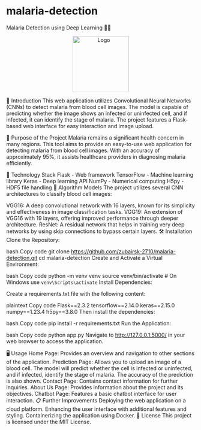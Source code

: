 # malaria-detection
Malaria Detection using Deep Learning 🦟🦠
<p align="center"> <a href="https://github.com/zubairsk-2710/malaria-detection"> <img src="https://pngimage.net/wp-content/uploads/2018/06/malaria-in-png-1.png" alt="Logo" width="150" height="150"> </a> </p>
📌 Introduction
This web application utilizes Convolutional Neural Networks (CNNs) to detect malaria from blood cell images. The model is capable of predicting whether the image shows an infected or uninfected cell, and if infected, it can identify the stage of malaria. The project features a Flask-based web interface for easy interaction and image upload.

🎯 Purpose of the Project
Malaria remains a significant health concern in many regions. This tool aims to provide an easy-to-use web application for detecting malaria from blood cell images. With an accuracy of approximately 95%, it assists healthcare providers in diagnosing malaria efficiently.

🏁 Technology Stack
Flask - Web framework
TensorFlow - Machine learning library
Keras - Deep learning API
NumPy - Numerical computing
H5py - HDF5 file handling
🔬 Algorithm Models
The project utilizes several CNN architectures to classify blood cell images:

VGG16: A deep convolutional network with 16 layers, known for its simplicity and effectiveness in image classification tasks.
VGG19: An extension of VGG16 with 19 layers, offering improved performance through deeper architecture.
ResNet: A residual network that helps in training very deep networks by using skip connections to bypass certain layers.
🛠️ Installation
Clone the Repository:

bash
Copy code
git clone https://github.com/zubairsk-2710/malaria-detection.git
cd malaria-detection
Create and Activate a Virtual Environment:

bash
Copy code
python -m venv venv
source venv/bin/activate  # On Windows use `venv\Scripts\activate`
Install Dependencies:

Create a requirements.txt file with the following content:

plaintext
Copy code
Flask==2.3.2
tensorflow==2.14.0
keras==2.15.0
numpy==1.23.4
h5py==3.8.0
Then install the dependencies:

bash
Copy code
pip install -r requirements.txt
Run the Application:

bash
Copy code
python app.py
Navigate to http://127.0.0.1:5000/ in your web browser to access the application.

🖥️ Usage
Home Page: Provides an overview and navigation to other sections of the application.
Prediction Page: Allows you to upload an image of a blood cell. The model will predict whether the cell is infected or uninfected, and if infected, identify the stage of malaria. The accuracy of the prediction is also shown.
Contact Page: Contains contact information for further inquiries.
About Us Page: Provides information about the project and its objectives.
Chatbot Page: Features a basic chatbot interface for user interaction.
📋 Further Improvements
 Deploying the web application on a cloud platform.
 Enhancing the user interface with additional features and styling.
 Containerizing the application using Docker.
📜 License
This project is licensed under the MIT License.
